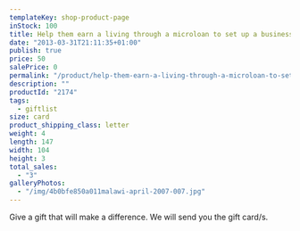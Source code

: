 ```yaml
---
templateKey: shop-product-page
inStock: 100
title: Help them earn a living through a microloan to set up a business
date: "2013-03-31T21:11:35+01:00"
publish: true
price: 50
salePrice: 0
permalink: "/product/help-them-earn-a-living-through-a-microloan-to-set-up-a-business"
description: ""
productId: "2174"
tags:
  - giftlist
size: card
product_shipping_class: letter
weight: 4
length: 147
width: 104
height: 3
total_sales:
  - "3"
galleryPhotos:
  - "/img/4b0bfe850a011malawi-april-2007-007.jpg"
---
```


Give a gift that will make a difference. We will send you the gift card/s.
